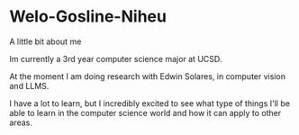 # Welo-Gosline-Niheu
A little bit about me

Im currently a 3rd year computer science major at UCSD.

At the moment I am doing research with Edwin Solares, in computer vision and LLMS.

I have a lot to learn, but I incredibly excited to see what type of things I'll be able to learn in the computer science world and how it can apply to other areas.
